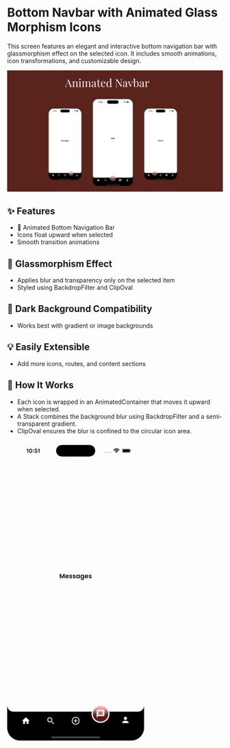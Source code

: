 # Bottom Navbar with Animated Glass Morphism Icons

This screen features an elegant and interactive bottom navigation bar with glassmorphism effect on the selected icon. It includes smooth animations, icon transformations, and customizable design.

![Demo Screenshot](assets/animated_bottom_navbar.jpg)

## ✨ Features

- 🎯 Animated Bottom Navigation Bar
- Icons float upward when selected
- Smooth transition animations

## 🧊 Glassmorphism Effect

- Applies blur and transparency only on the selected item
- Styled using BackdropFilter and ClipOval

## 🌙 Dark Background Compatibility

- Works best with gradient or image backgrounds

## 💡 Easily Extensible

- Add more icons, routes, and content sections

## 🧩 How It Works

- Each icon is wrapped in an AnimatedContainer that moves it upward when selected.
- A Stack combines the background blur using BackdropFilter and a semi-transparent gradient.
- ClipOval ensures the blur is confined to the circular icon area.

<img src="assets/animated_bottom_navbar.gif" width="320px;" height="700px;" style="border-radius:30px;"/>
